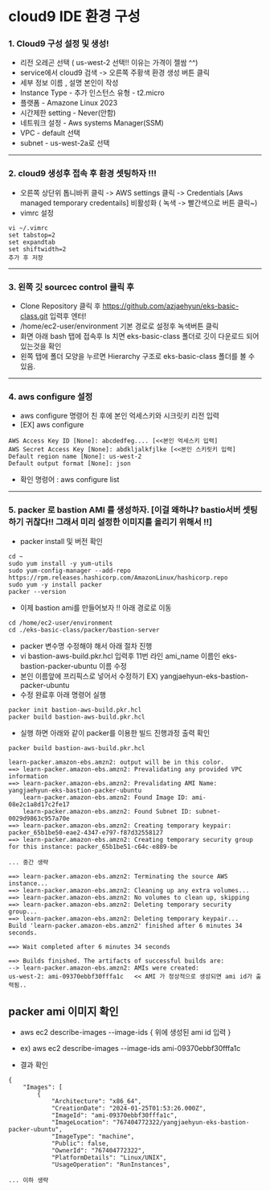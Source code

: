 # cloud9 IDE 환경 구성



### 1. Cloud9 구성 설정 및 생성!
- 리전 오레곤 선택 ( us-west-2 선택!! 이유는 가격이 젤쌈 ^^)
- service에서 cloud9 검색 -> 오른쪽 주황색 환경 생성 버튼 클릭
- 세부 정보 이름 , 설명 본인이 작성 
- Instance Type - 추가 인스턴스 유형 - t2.micro
- 플랫폼 - Amazone Linux 2023
- 시간제한 setting - Never(안함)
- 네트워크 설정 - Aws systems Manager(SSM)
- VPC - default 선택
- subnet - us-west-2a로 선택  

---

### 2. cloud9 생성후 접속 후 환경 셋팅하자 !!!
- 오른쪽 상단위 톱니바퀴 클릭 -> AWS settings 클릭 -> Credentials [Aws managed temporary credentails] 비활성화 ( 녹색 -> 빨간색으로 버튼 클릭~)  
- vimrc 설정
```
vi ~/.vimrc
set tabstop=2
set expandtab
set shiftwidth=2
추가 후 저장
```

---
### 3. 왼쪽 깃 sourcec control 클릭 후
-  Clone Repository 클릭 후 https://github.com/azjaehyun/eks-basic-class.git 입력후 엔터!
-  /home/ec2-user/environment 기본 경로로 설정후 녹색버튼 클릭
- 화면 아래 bash 탭에 접속후 ls 치면 eks-basic-class 폴더로 깃이 다운로드 되어 있는것을 확인
- 왼쪽 탭에 폴더 모양을 누르면 Hierarchy 구조로  eks-basic-class 폴더를 볼 수 있음.  


---
### 4. aws configure 설정
- aws configure 명령어 친 후에 본인 억세스키와 시크릿키 리전 입력
- [EX] aws configure
```
AWS Access Key ID [None]: abcdedfeg.... [<<본인 억세스키 입력]
AWS Secret Access Key [None]: abdkljalkfjlke [<<본인 스키릿키 입력]
Default region name [None]: us-west-2
Default output format [None]: json
```
- 확인 명령어 : aws configure list

--- 
### 5. packer 로 bastion AMI 를 생성하자. [이걸 왜하냐? bastio서버 셋팅하기 귀찮다!! 그래서 미리 설정한 이미지를 올리기 위해서 !!]
- packer install 및 버전 확인
```
cd ~
sudo yum install -y yum-utils
sudo yum-config-manager --add-repo https://rpm.releases.hashicorp.com/AmazonLinux/hashicorp.repo
sudo yum -y install packer
packer --version 
```
  

- 이제 bastion ami를 만들어보자 !! 아래 경로로 이동
```
cd /home/ec2-user/environment
cd ./eks-basic-class/packer/bastion-server
```
- packer 변수명 수정해야 해서 아래 절차 진행
- vi bastion-aws-build.pkr.hcl 입력후 11번 라인 ami_name 이름인 eks-bastion-packer-ubuntu 이름 수정
- 본인 이름앞에 프리픽스로 넣어서 수정하기 EX) yangjaehyun-eks-bastion-packer-ubuntu
- 수정 완료후 아래 명령어 실행
  

```
packer init bastion-aws-build.pkr.hcl
packer build bastion-aws-build.pkr.hcl
```
- 실행 하면 아래와 같이 packer를 이용한 빌드 진행과정 출력 확인  

```
packer build bastion-aws-build.pkr.hcl 

learn-packer.amazon-ebs.amzn2: output will be in this color.
==> learn-packer.amazon-ebs.amzn2: Prevalidating any provided VPC information
==> learn-packer.amazon-ebs.amzn2: Prevalidating AMI Name: yangjaehyun-eks-bastion-packer-ubuntu
    learn-packer.amazon-ebs.amzn2: Found Image ID: ami-08e2c1a8d17c2fe17
    learn-packer.amazon-ebs.amzn2: Found Subnet ID: subnet-0029d9863c957a70e
==> learn-packer.amazon-ebs.amzn2: Creating temporary keypair: packer_65b1be50-eae2-4347-e797-f87d32558127
==> learn-packer.amazon-ebs.amzn2: Creating temporary security group for this instance: packer_65b1be51-c64c-e889-be

... 중간 생략

==> learn-packer.amazon-ebs.amzn2: Terminating the source AWS instance...
==> learn-packer.amazon-ebs.amzn2: Cleaning up any extra volumes...
==> learn-packer.amazon-ebs.amzn2: No volumes to clean up, skipping
==> learn-packer.amazon-ebs.amzn2: Deleting temporary security group...
==> learn-packer.amazon-ebs.amzn2: Deleting temporary keypair...
Build 'learn-packer.amazon-ebs.amzn2' finished after 6 minutes 34 seconds.

==> Wait completed after 6 minutes 34 seconds

==> Builds finished. The artifacts of successful builds are:
--> learn-packer.amazon-ebs.amzn2: AMIs were created:
us-west-2: ami-09370ebbf30fffa1c   << AMI 가 정상적으로 생성되면 ami id가 출력됨..
```
  

## packer ami 이미지 확인
- aws ec2 describe-images --image-ids { 위에 생성된 ami id 입력 }
- ex) aws ec2 describe-images --image-ids ami-09370ebbf30fffa1c  

- 결과 확인  

```
{
    "Images": [
        {
            "Architecture": "x86_64",
            "CreationDate": "2024-01-25T01:53:26.000Z",
            "ImageId": "ami-09370ebbf30fffa1c",
            "ImageLocation": "767404772322/yangjaehyun-eks-bastion-packer-ubuntu",
            "ImageType": "machine",
            "Public": false,
            "OwnerId": "767404772322",
            "PlatformDetails": "Linux/UNIX",
            "UsageOperation": "RunInstances", 

... 이하 생략
```

  


